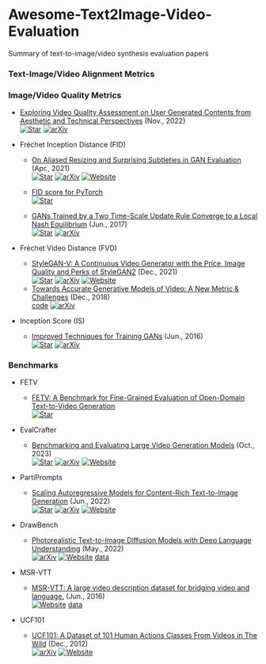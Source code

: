 # Awesome-Text2Image-Video-Evaluation
Summary of text-to-image/video synthesis evaluation papers


### Text-Image/Video Alignment Metrics

### Image/Video Quality Metrics
+ [Exploring Video Quality Assessment on User Generated Contents from Aesthetic and Technical Perspectives](https://arxiv.org/abs/2211.04894) (Nov., 2022)  
  [![Star](https://img.shields.io/github/stars/vqassessment/dover.svg?style=social&label=Star)](https://github.com/vqassessment/dover)
  [![arXiv](https://img.shields.io/badge/arXiv-b31b1b.svg)](https://arxiv.org/abs/2211.04894)

+ Fréchet Inception Distance (FID)
  + [On Aliased Resizing and Surprising Subtleties in GAN Evaluation](https://arxiv.org/abs/2104.11222) (Apr., 2021)  
    [![Star](https://img.shields.io/github/stars/GaParmar/clean-fid.svg?style=social&label=Star)](https://github.com/GaParmar/clean-fid)
    [![arXiv](https://img.shields.io/badge/arXiv-b31b1b.svg)](https://arxiv.org/abs/2104.11222)
    [![Website](https://img.shields.io/badge/Website-9cf)](https://www.cs.cmu.edu/~clean-fid/)

  + [FID score for PyTorch](https://github.com/mseitzer/pytorch-fid)  
    [![Star](https://img.shields.io/github/stars/mseitzer/pytorch-fid.svg?style=social&label=Star)](https://github.com/mseitzer/pytorch-fid)

  + [GANs Trained by a Two Time-Scale Update Rule Converge to a Local Nash Equilibrium](https://arxiv.org/abs/1706.08500) (Jun., 2017)  
    [![Star](https://img.shields.io/github/stars/bioinf-jku/TTUR.svg?style=social&label=Star)](https://github.com/bioinf-jku/TTUR) 
    [![arXiv](https://img.shields.io/badge/arXiv-b31b1b.svg)](https://arxiv.org/abs/1706.08500)
  
+ Fréchet Video Distance (FVD)
  + [StyleGAN-V: A Continuous Video Generator with the Price, Image Quality and Perks of StyleGAN2](https://arxiv.org/abs/2112.14683) (Dec., 2021)  
    [![Star](https://img.shields.io/github/stars/universome/stylegan-v.svg?style=social&label=Star)](https://github.com/universome/stylegan-v)
    [![arXiv](https://img.shields.io/badge/arXiv-b31b1b.svg)](https://arxiv.org/abs/2112.14683)
    [![Website](https://img.shields.io/badge/Website-9cf)](https://universome.github.io/stylegan-v)
  + [Towards Accurate Generative Models of Video: A New Metric & Challenges](https://arxiv.org/abs/1812.01717) (Dec., 2018)  
    [code](https://github.com/google-research/google-research/tree/master/frechet_video_distance) 
    [![arXiv](https://img.shields.io/badge/arXiv-b31b1b.svg)](https://arxiv.org/abs/1812.01717)

+ Inception Score (IS)
  + [Improved Techniques for Training GANs](https://arxiv.org/abs/1606.03498) (Jun., 2016)  
    [![Star](https://img.shields.io/github/stars/openai/improved-gan.svg?style=social&label=Star)](https://github.com/openai/improved-gan) 
    [![arXiv](https://img.shields.io/badge/arXiv-b31b1b.svg)](https://arxiv.org/abs/1606.03498)



### Benchmarks
+ FETV
  + [FETV: A Benchmark for Fine-Grained Evaluation of Open-Domain Text-to-Video Generation](https://neurips.cc/virtual/2023/poster/73413)  
    [![Star](https://img.shields.io/github/stars/llyx97/FETV.svg?style=social&label=Star)](https://github.com/llyx97/FETV)

+ EvalCrafter
  + [Benchmarking and Evaluating Large Video Generation Models](https://arxiv.org/abs/2310.11440) (Oct., 2023)  
    [![Star](https://img.shields.io/github/stars/EvalCrafter/EvalCrafter.svg?style=social&label=Star)](https://github.com/EvalCrafter/EvalCrafter)
    [![arXiv](https://img.shields.io/badge/arXiv-b31b1b.svg)](https://arxiv.org/abs/2310.11440)
    [![Website](https://img.shields.io/badge/Website-9cf)](https://evalcrafter.github.io/)
    
+ PartiPrompts
  + [Scaling Autoregressive Models for Content-Rich Text-to-Image Generation](https://arxiv.org/abs/2206.10789) (Jun., 2022)  
    [![Star](https://img.shields.io/github/stars/google-research/parti.svg?style=social&label=Star)](https://github.com/google-research/parti)
    [![arXiv](https://img.shields.io/badge/arXiv-b31b1b.svg)](https://arxiv.org/abs/2206.10789)
    [![Website](https://img.shields.io/badge/Website-9cf)](https://sites.research.google/parti/)
    
+ DrawBench
  + [Photorealistic Text-to-Image Diffusion Models with Deep Language Understanding](https://arxiv.org/abs/2205.11487) (May., 2022)  
    [![arXiv](https://img.shields.io/badge/arXiv-b31b1b.svg)](https://arxiv.org/abs/2205.11487)
    [![Website](https://img.shields.io/badge/Website-9cf)](https://imagen.research.google/)
    [data](https://docs.google.com/spreadsheets/d/1y7nAbmR4FREi6npB1u-Bo3GFdwdOPYJc617rBOxIRHY/edit#gid=0)

+ MSR-VTT
  + [MSR-VTT: A large video description dataset for bridging video and language.](https://www.microsoft.com/en-us/research/publication/msr-vtt-a-large-video-description-dataset-for-bridging-video-and-language/) (Jun., 2016)  
    [![Website](https://img.shields.io/badge/Website-9cf)](https://www.microsoft.com/en-us/research/publication/msr-vtt-a-large-video-description-dataset-for-bridging-video-and-language/)
    [data](https://cove.thecvf.com/datasets/839)
    
+ UCF101
  + [UCF101: A Dataset of 101 Human Actions Classes From Videos in The Wild](https://arxiv.org/abs/1212.0402) (Dec., 2012)  
    [![arXiv](https://img.shields.io/badge/arXiv-b31b1b.svg)](https://arxiv.org/abs/1212.0402)
    [![Website](https://img.shields.io/badge/Website-9cf)](https://www.crcv.ucf.edu/data/UCF101.php)

